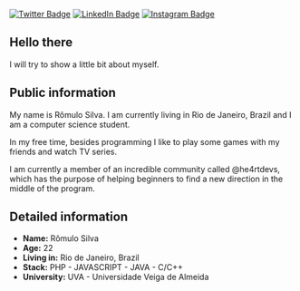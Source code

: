 
[![Twitter Badge](https://img.shields.io/twitter/follow/romulohe4rt?color=%234fffff&label=%40romulohe4rt&logo=twitter&logoColor=white&style=for-the-badge)](https://twitter.com/romulohe4rt)
[![LinkedIn Badge](https://img.shields.io/badge/linkedin--%2300EBEB?style=for-the-badge&logo=linkedin&logoColor=white)](https://www.linkedin.com/in/romulolss)
[![Instagram Badge](https://img.shields.io/badge/instagram--%2300EBEB?style=for-the-badge&logo=instagram&logoColor=white)](https://instagram.com/romulohe4rt)

## Hello there

I will try to show a little bit about myself.

## Public information

My name is Rômulo Silva. I am currently living in Rio de Janeiro, Brazil and I am a computer science student.

In my free time, besides programming I like to play some games with my friends and watch TV series.

I am currently a member of an incredible community called @he4rtdevs, which has the purpose of helping beginners to find a new direction in the middle of the program.

## Detailed information

- **Name:** Rômulo Silva
- **Age:** 22
- **Living in:** Rio de Janeiro, Brazil
- **Stack:** PHP - JAVASCRIPT - JAVA - C/C++
- **University:** UVA - Universidade Veiga de Almeida
